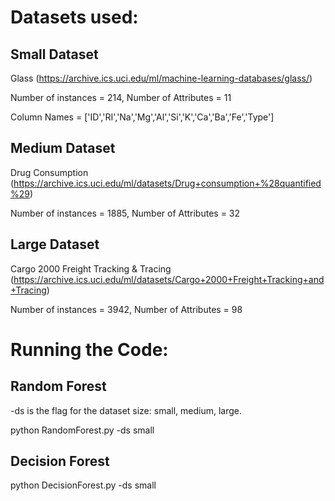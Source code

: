 # Datasets used: 


## Small Dataset 
Glass (https://archive.ics.uci.edu/ml/machine-learning-databases/glass/)

Number of instances = 214, Number of Attributes = 11

Column Names = ['ID','RI','Na','Mg','Al','Si','K','Ca','Ba','Fe','Type']

## Medium Dataset 
Drug Consumption (https://archive.ics.uci.edu/ml/datasets/Drug+consumption+%28quantified%29)

Number of instances = 1885, Number of Attributes = 32

## Large Dataset 
Cargo 2000 Freight Tracking & Tracing (https://archive.ics.uci.edu/ml/datasets/Cargo+2000+Freight+Tracking+and+Tracing)

Number of instances = 3942, Number of Attributes = 98


# Running the Code:

## Random Forest 
-ds is the flag for the dataset size: small, medium, large. 

python RandomForest.py -ds small

## Decision Forest 

python DecisionForest.py -ds small




